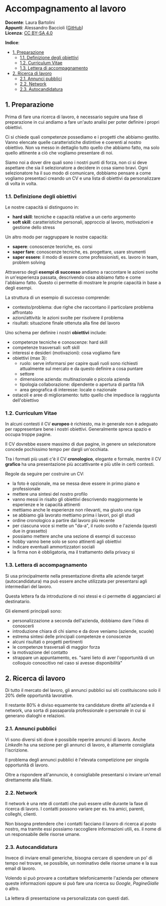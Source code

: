 # Accompagnamento al lavoro

**Docente**: Laura Bartolini  
**Appunti**: Alessandro Baccioli ([GitHub](https://alebaccioli.github.io/appunti/))  
**Licenza**: [CC BY-SA 4.0](https://creativecommons.org/licenses/by-sa/4.0/deed.it)

**Indice**:

- [1. Preparazione](#1-preparazione)
  - [1.1. Definizione degli obiettivi](#11-definizione-degli-obiettivi)
  - [1.2. Curriculum Vitae](#12-curriculum-vitae)
  - [1.3. Lettera di accompagnamento](#13-lettera-di-accompagnamento)
- [2. Ricerca di lavoro](#2-ricerca-di-lavoro)
  - [2.1. Annunci pubblici](#21-annunci-pubblici)
  - [2.2. Network](#22-network)
  - [2.3. Autocandidatura](#23-autocandidatura)

## 1. Preparazione

Prima di fare una ricerca di lavoro, è necessario seguire una fase di preparazione in cui andiamo a fare un'auto analisi per poter definire i propri obiettivi.

Ci si chiede quali competenze possediamo e i progetti che abbiamo gestito. Vanno elencate quelle caratteristiche distintive e coerenti al nostro obiettivo. Non va messo in dettaglio tutto quello che abbiamo fatto, ma solo quello attinente a ciò che vogliamo presentare di noi.

Siamo noi a dover dire quali sono i nostri punti di forza, non ci si deve aspettare che sia il selezionatore a decidere in cosa siamo bravi. Ogni selezionatore ha il suo modo di comunicare, dobbiamo pensare a come vogliamo presentaci creando un CV e una lista di obiettivi da personalizzare di volta in volta.

### 1.1. Definizione degli obiettivi

Le nostre capacità si distinguono in:

- **hard skill**: tecniche e capacità relative a un certo argomento
- **soft skill**: caratteristiche personali, approccio al lavoro, motivazioni e gestione dello stress

Un altro modo per raggruppare le nostre capacità:

- **sapere**: conoscenze teoriche, es. corsi
- **saper fare**: conoscenze tecniche, es. progettare, usare strumenti
- **saper essere**: il modo di essere come professionisti, es. lavoro in team, problem solving

Attraverso degli **esempi di successo** andiamo a raccontare le azioni svolte in un'esperienza passata, descrivendo cosa abbiamo fatto e come l'abbiamo fatto. Questo ci permette di mostrare le proprie capacità in base a degli esempi.

La struttura di un esempio di successo comprende:

- contesto/problema: due righe che raccontano il particolare problema affrontato
- azioni/attività: le azioni svolte per risolvere il problema
- risultati: situazione finale ottenuta alla fine del lavoro

Uno schema per definire i nostri **obiettivi** include:

- competenze tecniche e conoscenze: hard skill
- competenze trasversali: soft skill
- interessi e desideri (motivazioni): cosa vogliamo fare
- obiettivi (max 3):
  - ruolo: serve informarsi per capire quali ruoli sono richiesti attualmente sul mercato e da questo definire a cosa puntare
  - settore
  - dimensione azienda: multinazionale o piccola azienda
  - tipologia collaborazione: dipendente o apertura di partita IVA
  - area geografica di interesse: locale o nazionale
- ostacoli e aree di miglioramento: tutto quello che impedisce la raggiunta dell'obiettivo

### 1.2. Curriculum Vitae

In alcuni contesti il CV **europeo** è richiesto, ma in generale non è adeguato per rappresentare bene i nostri obiettivi. Generalmente spreca spazio e occupa troppe pagine.

Il CV dovrebbe essere massimo di due pagine, in genere un selezionatore concede pochissimo tempo per dargli un'occhiata.

Tra i formati più usati c'è il CV **cronologico**, elegante e formale, mentre il CV **grafico** ha una presentazione più accattivante e più utile in certi contesti.

Regole da seguire per costruire un CV:

- la foto è opzionale, ma se messa deve essere in primo piano e professionale
- mettere una sintesi del nostro profilo
- vanno messi in risalto gli obiettivi descrivendo maggiormente le esperienze e le capacità attinenti
- mettiamo anche le esperienze non rilevanti, ma giusto una riga
- se abbiamo già lavorato mettiamo prima i lavori, poi gli studi
- ordine cronologico a partire dal lavoro più recente
- per ciascuna voce si mette un "da-a", il ruolo svolto e l'azienda (questi due in grassetto)
- possiamo mettere anche una sezione di esempi di successo
- hobby vanno bene solo se sono attinenti agli obiettivi
- indicare eventuali ammortizzatori sociali
- la firma non è obbligatoria, ma il trattamento della privacy sì

### 1.3. Lettera di accompagnamento

Si usa principalmente nella presentazione diretta alle aziende target (autocandidatura) ma può essere anche utilizzata per presentarsi agli intermediari del lavoro.

Questa lettera fa da introduzione di noi stessi e ci permette di agganciarci al destinatario.

Gli elementi principali sono:

- personalizzazione a seconda dell'azienda, dobbiamo dare l'idea di conoscerli
- introduzione chiara di chi siamo e da dove veniamo (aziende, scuole)
- estrema sintesi delle principali competenze e conoscenze
- alcuni risultati o progetti pertinenti
- le competenze trasversali di maggior forza
- la motivazione del contatto
- strappare un appuntamento, es. "sarei lieto di aver l'opportunità di un colloquio conoscitivo nel caso si avesse disponibilità"

## 2. Ricerca di lavoro

Di tutto il mercato del lavoro, gli annunci pubblici sui siti costituiscono solo il 20% delle opportunità lavorative.

Il restante 80% è diviso equamente tra candidature dirette all'azienda e il network, una sorta di passaparola professionale o personale in cui si generano dialoghi e relazioni.

### 2.1. Annunci pubblici

Vi sono diversi siti dove è possibile reperire annunci di lavoro. Anche *LinkedIn* ha una sezione per gli annunci di lavoro, è altamente consigliata l'iscrizione.

Il problema degli annunci pubblici è l'elevata competizione per singola opportunità di lavoro.

Oltre a rispondere all'annuncio, è consigliabile presentarsi o inviare un'email direttamente alla filiale.

### 2.2. Network

Il network è una rete di contatti che può essere utile durante la fase di ricerca di lavoro. I contatti possono variare per es. tra amici, parenti, colleghi, clienti.

Non bisogna pretendere che i contatti facciano il lavoro di ricerca al posto nostro, ma tramite essi possiamo raccogliere informazioni utili, es. il nome di un responsabile delle risorse umane.

### 2.3. Autocandidatura

Invece di inviare email generiche, bisogna cercare di spendere un po' di tempo nel trovare, se possibile, un nominativo delle risorse umane e la sua email di lavoro.

Volendo si può provare a contattare telefonicamente l'azienda per ottenere queste informazioni oppure si può fare una ricerca su *Google*, *PagineGialle* o altro.

La lettera di presentazione va personalizzata con questi dati.

<!--
Data: 16/05/2021
Nome file: ok
-->

<!--
Data: 17/05/2021
Pagina: ok
Apostrofi: ok
Lint: ok
Grammatica: ok
Codice: ok
Numeri sezione: ok
-->

